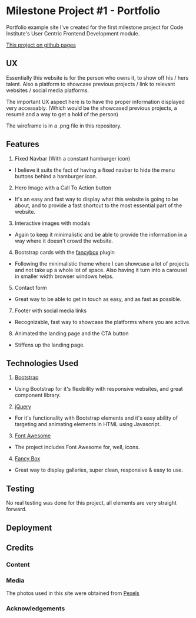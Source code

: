 # Milestone Project #1 - Portfolio
Portfolio example site I've created for the first milestone project
for Code Institute's User Centric Frontend Development module.

[This project on github pages](https://emilohlund-git.github.io/resume/.)

## UX
Essentially this website is for the person who owns it, to show off his / hers talent.
Also a platform to showcase previous projects / link to relevant websites / social media platforms.

The important UX aspect here is to have the proper information displayed very accessably.
(Which would be the showcased previous projects, a resumé and a way to get a hold of the person)

The wireframe is in a .png file in this repository.

## Features
1. Fixed Navbar (With a constant hamburger icon)
* I believe it suits the fact of having a fixed navbar to hide the menu buttons behind a hamburger icon.
2. Hero Image with a Call To Action button
* It's an easy and fast way to display what this website is going to be about, and to provide a fast shortcut to the most essential part of the website.
3. Interactive images with modals
* Again to keep it minimalistic and be able to provide the information in a way where it doesn't crowd the website.
4. Bootstrap cards with the [fancybox](https://www.fancyapps.com/fancybox/3/) plugin
* Following the minimalistic theme where I can showcase a lot of projects and not take up a whole lot of space. Also having it turn into a carousel in smaller width browser windows helps.
5. Contact form
* Great way to be able to get in touch as easy, and as fast as possible.
7. Footer with social media links
* Recognizable, fast way to showcase the platforms where you are active.
8. Animated the landing page and the CTA button
* Stiffens up the landing page.

## Technologies Used
1. [Bootstrap](https://getbootstrap.com/docs/4.1/getting-started/introduction/)
* Using Bootstrap for it's flexibility with responsive websites, and great component library.
2. [jQuery](https://jquery.com/)
* For it's functionality with Bootstrap elements and it's easy ability of targeting and animating elements in HTML using Javascript.
3. [Font Awesome](https://fontawesome.com/)
* The project includes Font Awesome for, well, icons.
4. [Fancy Box](https://www.fancyapps.com/fancybox/3/)
* Great way to display galleries, super clean, responsive & easy to use.

## Testing
No real testing was done for this project, all elements are very straight forward.

## Deployment

## Credits

### Content

### Media
The photos used in this site were obtained from [Pexels](https://www.pexels.com)
### Acknowledgements
